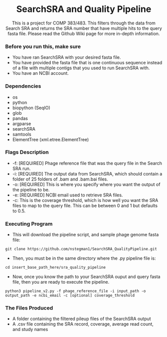 <h1 align="center">SearchSRA and Quality Pipeline</h1>

<p align="center">This is a project for COMP 383/483. This filters through the data from Search SRA and returns the SRA number that have multiple hits to the query fasta file. Please read the Github Wiki page for more in-depth information.</p>

### Before you run this, make sure

* You have ran SearchSRA with your desired fasta file.
* You have provided the fasta file that is one continuous sequence instead of a file with multiple contigs that you used to run SearchSRA with.
* You have an NCBI account.

### Dependencies

* os
* python
* biopython (SeqIO)
* glob
* pandas
* argparse
* searchSRA
* samtools
* ElementTree (xml.etree.ElementTree)

### Flags Description

* -f: [REQUIRED] Phage reference file that was the query file in the Search SRA run.
* -i: [REQUIRED] The output data from SearchSRA, which should contain a folder of 25 folders of .bam and .bam.bai files.
* -o: [REQUIRED] This is where you specify where you want the output of the pipeline to be.
* -e: [REQUIRED] NCBI email used to retrieve SRA files.
* -c: This is the coverage threshold, which is how well you want the SRA files to map to the query file. This can be between 0 and 1 but defaults to 0.5.

### Executing Program

* This will download the pipeline script, and sample phage genome fasta file:
```
git clone https://github.com/nstegman1/SearchSRA_QualityPipeline.git
```

* Then, you must be in the same directory where the .py pipeline file is:
```
cd insert_base_path_here/sra_quality_pipeline
```

* Now, once you know the path to your SearchSRA ouput and query fasta file, then you are ready to execute the pipeline.
```
python3 pipeline_v2.py -f phage_reference_file -i input_path -o output_path -e ncbi_email -c [optional] coverage_threshold
```

### The Files Produced
* A folder containing the filtered pileup files of the SearchSRA output
* A .csv file containing the SRA record, coverage, average read count, and study names











